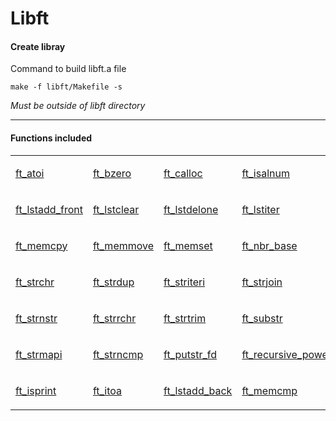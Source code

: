 # Libft

<h4>Create libray</h4>

<p>Command to build libft.a file</p>

```
make -f libft/Makefile -s
```

<i>Must be outside of libft directory</i>

----

<h4>Functions included</h4>


<table><tr><td>

[ft_atoi](https://github.com/20AAP02/Libft/blob/main/42_libft/ft_atoi.c)

</td><td>

[ft_bzero](https://github.com/20AAP02/Libft/blob/main/42_libft/ft_bzero.c)

</td><td>

[ft_calloc](https://github.com/20AAP02/Libft/blob/main/42_libft/ft_calloc.c)

</td><td>

[ft_isalnum](https://github.com/20AAP02/Libft/blob/main/42_libft/ft_isalnum.c)

</td><td>

[ft_isalpha](https://github.com/20AAP02/Libft/blob/main/42_libft/ft_isalpha.c)

</td><td>

[ft_isascii](https://github.com/20AAP02/Libft/blob/main/42_libft/ft_isascii.c)

</td><td>

[ft_isdigit](https://github.com/20AAP02/Libft/blob/main/42_libft/ft_isdigit.c)

</td></tr><tr><td>

[ft_lstadd_front](https://github.com/20AAP02/Libft/blob/main/42_libft/ft_lstadd_back.c)

</td><td>

[ft_lstclear](https://github.com/20AAP02/Libft/blob/main/42_libft/ft_lstclear.c)

</td><td>

[ft_lstdelone](https://github.com/20AAP02/Libft/blob/main/42_libft/ft_lstdelone.c)

</td><td>

[ft_lstiter](https://github.com/20AAP02/Libft/blob/main/42_libft/ft_lstiter.c)

</td><td>

[ft_lstlast](https://github.com/20AAP02/Libft/blob/main/42_libft/ft_lstlast.c)

</td><td>

[ft_lstmap](https://github.com/20AAP02/Libft/blob/main/42_libft/ft_lstmap.c)

</td><td>

[ft_lstnew](https://github.com/20AAP02/Libft/blob/main/42_libft/ft_lstnew.c)

</td></tr><tr><td>

[ft_memcpy](https://github.com/20AAP02/Libft/blob/main/42_libft/ft_lstsize.c)

</td><td>

[ft_memmove](https://github.com/20AAP02/Libft/blob/main/42_libft/ft_memmove.c)

</td><td>

[ft_memset](https://github.com/20AAP02/Libft/blob/main/42_libft/ft_memset.c)

</td><td>

[ft_nbr_base](https://github.com/20AAP02/Libft/blob/main/42_libft/ft_nbr_base.c)

</td><td>

[ft_putchar_fd](https://github.com/20AAP02/Libft/blob/main/42_libft/ft_putchar_fd.c)

</td><td>

[ft_putendl_fd](https://github.com/20AAP02/Libft/blob/main/42_libft/ft_putendl_fd.c)

</td><td>

[ft_putnbr_fd](https://github.com/20AAP02/Libft/blob/main/42_libft/ft_putnbr_fd.c)

</td></tr><tr><td>

[ft_strchr](https://github.com/20AAP02/Libft/blob/main/42_libft/ft_strchr.c)

</td><td>

[ft_strdup](https://github.com/20AAP02/Libft/blob/main/42_libft/ft_strdup.c)

</td><td>

[ft_striteri](https://github.com/20AAP02/Libft/blob/main/42_libft/ft_striteri.c)

</td><td>

[ft_strjoin](https://github.com/20AAP02/Libft/blob/main/42_libft/ft_strjoin.c)

</td><td>

[ft_strlcat](https://github.com/20AAP02/Libft/blob/main/42_libft/ft_strlcat.c)

</td><td>

[ft_strlcpy](https://github.com/20AAP02/Libft/blob/main/42_libft/ft_strlcpy.c)

</td><td>

[ft_strlen](https://github.com/20AAP02/Libft/blob/main/42_libft/ft_strlen.c)

</td></tr><tr><td>

[ft_strnstr](https://github.com/20AAP02/Libft/blob/main/42_libft/ft_strnstr.c)

</td><td>

[ft_strrchr](https://github.com/20AAP02/Libft/blob/main/42_libft/ft_strrchr.c)

</td><td>

[ft_strtrim](https://github.com/20AAP02/Libft/blob/main/42_libft/ft_strtrim.c)

</td><td>

[ft_substr](https://github.com/20AAP02/Libft/blob/main/42_libft/ft_substr.c)

</td><td>

[ft_tolower](https://github.com/20AAP02/Libft/blob/main/42_libft/ft_tolower.c)

</td><td>

[ft_toupper](https://github.com/20AAP02/Libft/blob/main/42_libft/ft_toupper.c)

</td><td>

[get_next_line](https://github.com/20AAP02/Libft/blob/main/42_libft/get_next_line.c)

</td></tr><tr><td>

[ft_strmapi](https://github.com/20AAP02/Libft/blob/main/42_libft/ft_strmapi.c)

</td><td>

[ft_strncmp](https://github.com/20AAP02/Libft/blob/main/42_libft/ft_strncmp.c)

</td><td>

[ft_putstr_fd](https://github.com/20AAP02/Libft/blob/main/42_libft/ft_putstr_fd.c)

</td><td>

[ft_recursive_power](https://github.com/20AAP02/Libft/blob/main/42_libft/ft_recursive_power.c)

</td><td>

[ft_split](https://github.com/20AAP02/Libft/blob/main/42_libft/ft_split.c)

</td><td>

[ft_lstsize](https://github.com/20AAP02/Libft/blob/main/42_libft/ft_lstsize.c)

</td><td>

[ft_memchr](https://github.com/20AAP02/Libft/blob/main/42_libft/ft_memchr.c)

</td></tr><tr><td>

[ft_isprint](https://github.com/20AAP02/Libft/blob/main/42_libft/ft_isprint.c)

</td><td>

[ft_itoa](https://github.com/20AAP02/Libft/blob/main/42_libft/ft_itoa.c)

</td><td>

[ft_lstadd_back](https://github.com/20AAP02/Libft/blob/main/42_libft/ft_lstadd_back.c)

</td><td>

[ft_memcmp](https://github.com/20AAP02/Libft/blob/main/42_libft/ft_memcmp.c)

</td><td>

[ft_printf](https://github.com/20AAP02/Libft/tree/main/ft_printf)

</td></tr></table>
